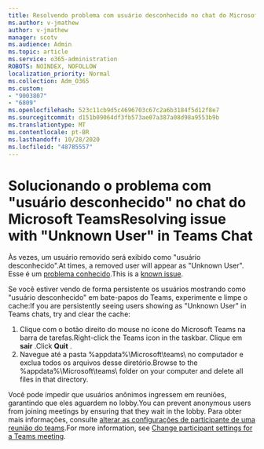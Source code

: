 ```yaml
---
title: Resolvendo problema com usuário desconhecido no chat do Microsoft Teams
ms.author: v-jmathew
author: v-jmathew
manager: scotv
ms.audience: Admin
ms.topic: article
ms.service: o365-administration
ROBOTS: NOINDEX, NOFOLLOW
localization_priority: Normal
ms.collection: Adm_O365
ms.custom:
- "9003807"
- "6809"
ms.openlocfilehash: 523c11cb9d5c4696703c67c2a6b3184f5d12f8e7
ms.sourcegitcommit: d151b09064df3fb573ae07a387a08d98a9553b9b
ms.translationtype: MT
ms.contentlocale: pt-BR
ms.lasthandoff: 10/28/2020
ms.locfileid: "48785557"
---
```

# <a name="resolving-issue-with-unknown-user-in-teams-chat"></a><span data-ttu-id="a7903-102">Solucionando o problema com "usuário desconhecido" no chat do Microsoft Teams</span><span class="sxs-lookup"><span data-stu-id="a7903-102">Resolving issue with "Unknown User" in Teams Chat</span></span>

<span data-ttu-id="a7903-103">Às vezes, um usuário removido será exibido como "usuário desconhecido".</span><span class="sxs-lookup"><span data-stu-id="a7903-103">At times, a removed user will appear as "Unknown User".</span></span> <span data-ttu-id="a7903-104">Esse é um [problema conhecido](https://docs.microsoft.com/microsoftteams/troubleshoot/known-issues/removed-user-appears-as-unknown).</span><span class="sxs-lookup"><span data-stu-id="a7903-104">This is a [known issue](https://docs.microsoft.com/microsoftteams/troubleshoot/known-issues/removed-user-appears-as-unknown).</span></span>

<span data-ttu-id="a7903-105">Se você estiver vendo de forma persistente os usuários mostrando como "usuário desconhecido" em bate-papos do Teams, experimente e limpe o cache:</span><span class="sxs-lookup"><span data-stu-id="a7903-105">If you are persistently seeing users showing as "Unknown User" in Teams chats, try and clear the cache:</span></span>

1.  <span data-ttu-id="a7903-106">Clique com o botão direito do mouse no ícone do Microsoft Teams na barra de tarefas.</span><span class="sxs-lookup"><span data-stu-id="a7903-106">Right-click the Teams icon in the taskbar.</span></span> <span data-ttu-id="a7903-107">Clique em  **sair** .</span><span class="sxs-lookup"><span data-stu-id="a7903-107">Click  **Quit** .</span></span>
2.  <span data-ttu-id="a7903-108">Navegue até a pasta %appdata%\Microsoft\teams\ no computador e exclua todos os arquivos desse diretório.</span><span class="sxs-lookup"><span data-stu-id="a7903-108">Browse to the %appdata%\Microsoft\teams\ folder on your computer and delete all files in that directory.</span></span>

<span data-ttu-id="a7903-109">Você pode impedir que usuários anônimos ingressem em reuniões, garantindo que eles aguardem no lobby.</span><span class="sxs-lookup"><span data-stu-id="a7903-109">You can prevent anonymous users from joining meetings by ensuring that they wait in the lobby.</span></span> <span data-ttu-id="a7903-110">Para obter mais informações, consulte [alterar as configurações de participante de uma reunião do teams](https://support.microsoft.com/office/change-participant-settings-for-a-teams-meeting-53261366-dbd5-45f9-aae9-a70e6354f88e).</span><span class="sxs-lookup"><span data-stu-id="a7903-110">For more information, see [Change participant settings for a Teams meeting](https://support.microsoft.com/office/change-participant-settings-for-a-teams-meeting-53261366-dbd5-45f9-aae9-a70e6354f88e).</span></span>
